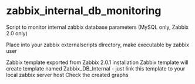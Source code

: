 zabbix_internal_db_monitoring
=============================

Script to monitor internal zabbix database parameters (MySQL only, Zabbix 2.0 only)

Place into your zabbix externalscripts directory, make executable by zabbix user

Zabbix template exported from Zabbix 2.0.1 installation
Zabbix template will create template named Zabbix_DB_Internal - just link this template to your local zabbix server host
Check the created graphs
